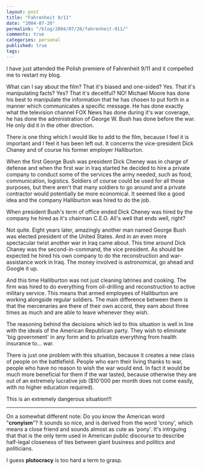 ```yaml
---
layout: post
title: "Fahrenheit 9/11"
date: "2004-07-20"
permalink: "/blog/2004/07/20/fahrenheit-911/"
comments: true
categories: personal
published: true
tags: 
---
```


I have just attended the Polish premiere of Fahrenheit 9/11 and it compelled me to restart my blog.
<!--more-->
What can I say about the film? That it's biased and one-sided? Yes. That it's manipulating facts? Yes? That it's deceitful? NO!
Michael Moore has done his best to manipulate the information that he has chosen to put forth in a manner which communicates a specific message. He has done exactly what the television channel FOX News has done during it's war coverage, he has done the administration of George W. Bush has done before the war. He only did it in the other direction.

There is one thing which I would like to add to the film, because I feel it is important and I feel it has been left out. It concerns the vice-president Dick Chaney and of course his former employer Halliburton.

When the first George Bush was president Dick Cheney was in charge of defense and when the first war in Iraq started he decided to hire a private company to conduct some of the services the army needed, such as food, communication, logistics. Soldiers of course could be used for all those purposes, but there aren't that many soldiers to go around and a private contractor would potentially be more economical. It seemed like a good idea and the company Halliburton was hired to do the job.

When president Bush's term of office ended Dick Cheney was hired by the company he hired as it's chairman C.E.O. All's well that ends well, right?

Not quite. Eight years later, amazingly another man named George Bush was elected president of the United States. And in an even more spectacular twist another war in Iraq came about. This time around Dick Chaney was the second-in-command, the vice president. As should be expected he hired his own company to do the reconstruction and war-assistance work in Iraq. The money involved is astronomical, go ahead and Google it up. 

And this time Halliburton was not just cleaning latrines and cooking. The firm was hired to do everything from oil-drilling and reconstruction to active military service. This means that armed employees of Halliburton are working alongside regular soldiers. The main difference between them is that the mercenaries are there of their own accord, they earn about three times as much and are able to leave whenever they wish.

The reasoning behind the decisions which led to this situation is well in line with the ideals of the American Republican party. They wish to eliminate 'big government' in any form and to privatize everything from health insurance to... war.

There is just one problem with this situation, because it creates a new class of people on the battlefield. People who earn their living thanks to war, people who have no reason to wish the war would end. In fact it would be much more beneficial for them if the war lasted, because otherwise they are out of an extremely lucrative job ($10'000 per month does not come easily, with no higher education required).

This is an extremely dangerous situation!!!

<hr>

On a somewhat different note:
Do you know the American word "<b>cronyism</b>"? It sounds so nice, and is derived from the word 'crony', which means a close friend and sounds almost as cute as 'pony'.
It's intriguing that that is the only term used in American public discourse to describe half-legal closeness of ties between giant business and politics and politicians.

I guess <b>plutocracy</b> is too hard a term to grasp.
